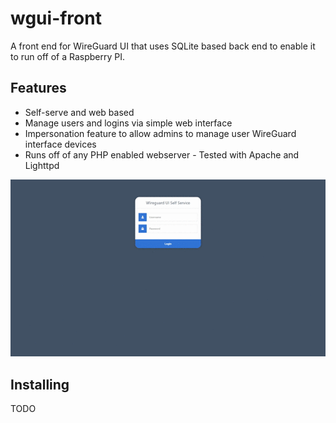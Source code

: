 # wgui-front
A front end for WireGuard UI that uses SQLite based back end to enable it to run off of a Raspberry PI.

## Features

 * Self-serve and web based
 * Manage users and logins via simple web interface
 * Impersonation feature to allow admins to manage user WireGuard interface devices
 * Runs off of any PHP enabled webserver - Tested with Apache and Lighttpd 
 
![Demo of Admin](WireGuard-UI-Front-demo.gif)

## Installing

TODO

